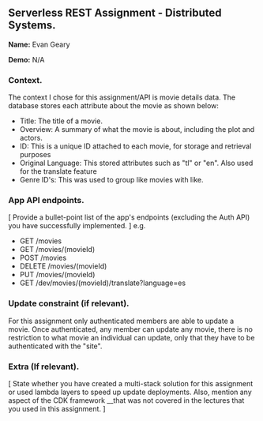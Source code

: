 ## Serverless REST Assignment - Distributed Systems.

__Name:__ Evan Geary

__Demo:__ N/A

### Context.

The context I chose for this assignment/API is movie details data. The database stores each attribute about the movie as shown below:

+ Title: The title of a movie.
+ Overview: A summary of what the movie is about, including the plot and actors.
+ ID: This is a unique ID attached to each movie, for storage and retrieval purposes
+ Original Language: This stored attributes such as "tl" or "en". Also used for the translate feature
+ Genre ID's: This was used to group like movies with like.

### App API endpoints.

[ Provide a bullet-point list of the app's endpoints (excluding the Auth API) you have successfully implemented. ]
e.g.
 
+ GET /movies
+ GET /movies/(movieId)
+ POST /movies
+ DELETE /movies/(movieId)
+ PUT /movies/(movieId)
+ GET /dev/movies/(movieId)/translate?language=es


### Update constraint (if relevant).

For this assignment only authenticated members are able to update a movie. Once authenticated, any member can update any movie, there is no restriction to what movie an individual can update, only that they have to be authenticated with the "site".


###  Extra (If relevant).

[ State whether you have created a multi-stack solution for this assignment or used lambda layers to speed up update deployments. Also, mention any aspect of the CDK framework __that was not covered in the lectures that you used in this assignment. ]
